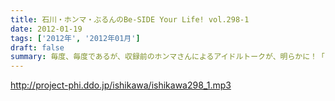 ```yaml
---
title: 石川・ホンマ・ぶるんのBe-SIDE Your Life! vol.298-1
date: 2012-01-19
tags: ['2012年', '2012年01月']
draft: false
summary: 毎度、毎度であるが、収録前のホンマさんによるアイドルトークが、明らかに！「こじらしている」方向へと急激に変化してきている！あまりにも、リアルなのでビーサイ本編では、配信できないかも～～NAMAE
---
```


http://project-phi.ddo.jp/ishikawa/ishikawa298_1.mp3

